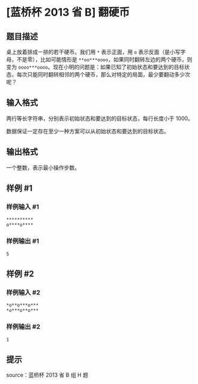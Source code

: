 # [蓝桥杯 2013 省 B] 翻硬币

## 题目描述

桌上放着排成一排的若干硬币。我们用 `*` 表示正面，用 `o` 表示反面（是小写字母，不是零），比如可能情形是 `**oo***oooo`，如果同时翻转左边的两个硬币，则变为 `oooo***oooo`。现在小明的问题是：如果已知了初始状态和要达到的目标状态，每次只能同时翻转相邻的两个硬币，那么对特定的局面，最少要翻动多少次呢？


## 输入格式

两行等长字符串，分别表示初始状态和要达到的目标状态，每行长度小于 $1000$。

数据保证一定存在至少一种方案可以从初始状态和要达到的目标状态。

## 输出格式

一个整数，表示最小操作步数。

## 样例 #1

### 样例输入 #1
```
**********
o****o****
```

### 样例输出 #1

```
5
```

## 样例 #2

### 样例输入 #2
```
*o**o***o***
*o***o**o***
```

### 样例输出 #2

```
1
```

## 提示

source：蓝桥杯 2013 省 B 组 H 题
